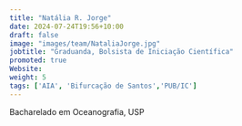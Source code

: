 ```yaml
---
title: "Natália R. Jorge"
date: 2024-07-24T19:56+10:00
draft: false
image: "images/team/NataliaJorge.jpg"
jobtitle: "Graduanda, Bolsista de Iniciação Científica"
promoted: true
Website: 
weight: 5
tags: ['AIA', 'Bifurcação de Santos','PUB/IC']
---
```



Bacharelado em Oceanografia, USP                                          
